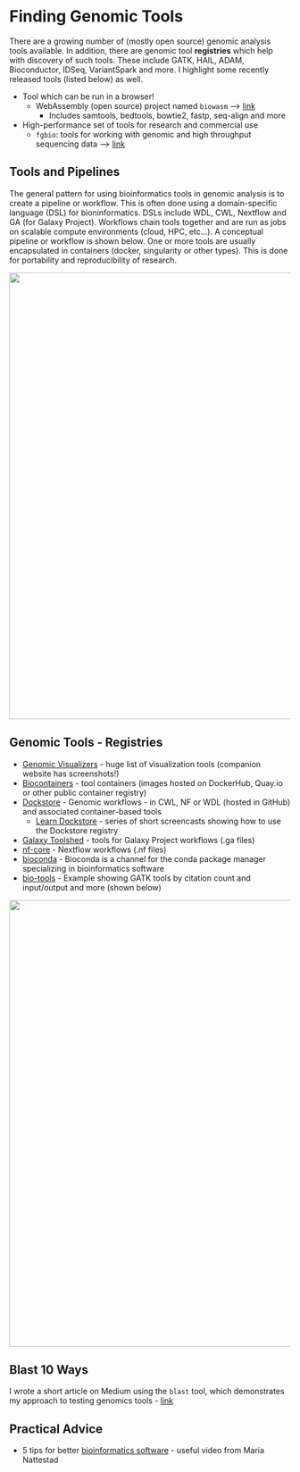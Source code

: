 # Finding Genomic Tools 

There are a growing number of (mostly open source) genomic analysis tools available.  In addition, there are genomic tool **registries** which help with discovery of such tools.  These include GATK, HAIL, ADAM, Bioconductor, IDSeq, VariantSpark and more.  I highlight some recently released tools (listed below) as well.

- Tool which can be run in a browser! 
  - WebAssembly (open source) project named `biowasm` --> [link](https://biowasm.com/)
    - Includes samtools, bedtools, bowtie2, fastp, seq-align and more
- High-performance set of tools for research and commercial use
  - `fgbio`: tools for working with genomic and high throughput sequencing data --> [link](http://fulcrumgenomics.github.io/fgbio/tools/latest/)

## Tools and Pipelines

The general pattern for using bioinformatics tools in genomic analysis is to create a pipeline or workflow.  This is often done using a domain-specific language (DSL) for bioninformatics.  DSLs include WDL, CWL, Nextflow and GA (for Galaxy Project).  Workflows chain tools together and are run as jobs on scalable compute environments (cloud, HPC, etc...). A conceptual pipeline or workflow is shown below.  One or more tools are usually encapsulated in containers (docker, singularity or other types).  This is done for portability and reproducibility of research.

<img src="https://github.com/lynnlangit/TeamTeri/blob/master/Images/tools-pipeline.png" width=800>

## Genomic Tools - Registries

- [Genomic Visualizers](https://github.com/cmdcolin/awesome-genome-visualization) - huge list of visualization tools (companion website has screenshots!)
- [Biocontainers](https://biocontainers.pro/#/) - tool containers (images hosted on DockerHub, Quay.io or other public container registry)
- [Dockstore](https://dockstore.org/) - Genomic workflows - in CWL, NF or WDL (hosted in GitHub) and associated container-based tools
  - [Learn Dockstore](https://www.youtube.com/playlist?list=PL2uhATKMu4U_MxWFXCvu9WlASdJQgAevh) - series of short screencasts showing how to use the Dockstore registry
- [Galaxy Toolshed](https://toolshed.g2.bx.psu.edu/) - tools for Galaxy Project workflows (.ga files)
- [nf-core](https://nf-co.re/) - Nextflow workflows (.nf files)
- [bioconda](https://bioconda.github.io/) - Bioconda is a channel for the conda package manager specializing in bioinformatics software
- [bio-tools](https://bio.tools/t?page=1&q=gatk&sort=citationCount&ord=desc) - Example showing GATK tools by citation count and input/output and more (shown below)

<img src="https://github.com/lynnlangit/TeamTeri/blob/master/Images/bio-tools-registry.png" width=800>



## Blast 10 Ways

I wrote a short article on Medium using the `blast` tool, which demonstrates my approach to testing genomics tools - [link](https://medium.com/@lynnlangit/blast-10-ways-3db78f881059)

## Practical Advice

- 5 tips for better [bioinformatics software](https://www.youtube.com/watch?v=ujWnEMicotE) - useful video from Maria Nattestad
